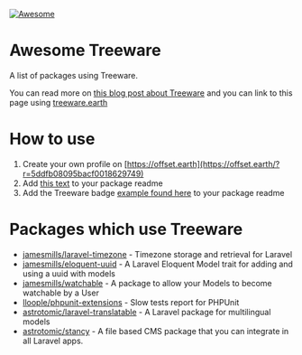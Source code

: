 [![Awesome](https://cdn.rawgit.com/sindresorhus/awesome/d7305f38d29fed78fa85652e3a63e154dd8e8829/media/badge.svg)](https://awesome.re)


# Awesome Treeware
A list of packages using Treeware. 

You can read more on [this blog post about Treeware](https://jamesmills.co.uk/2019/12/02/my-packages-are-now-treeware/?utm_source=github&utm_medium=link&utm_campaign=readme) and you can link to this page using [treeware.earth](http://treeware.earth)

# How to use
1. Create your own profile on [https://offset.earth](https://offset.earth/?r=5ddfb08095bacf0018629749)
2. Add [this text](https://gist.github.com/jamesmills/add9a716c17628494e58f684b2615c66) to your package readme
3. Add the Treeware badge [example found here](https://gist.github.com/jamesmills/add9a716c17628494e58f684b2615c66) to your package readme

# Packages which use Treeware
* [jamesmills/laravel-timezone](https://packagist.org/packages/jamesmills/laravel-timezone) - Timezone storage and retrieval for Laravel
* [jamesmills/eloquent-uuid](https://packagist.org/packages/jamesmills/eloquent-uuid) - A Laravel Eloquent Model trait for adding and using a uuid with models
* [jamesmills/watchable](https://packagist.org/packages/jamesmills/watchable) - A package to allow your Models to become watchable by a User
* [lloople/phpunit-extensions](https://packagist.org/packages/lloople/phpunit-extensions) - Slow tests report for PHPUnit
* [astrotomic/laravel-translatable](https://github.com/Astrotomic/laravel-translatable) - A Laravel package for multilingual models
* [astrotomic/stancy](https://github.com/Astrotomic/stancy) - A file based CMS package that you can integrate in all Laravel apps.
